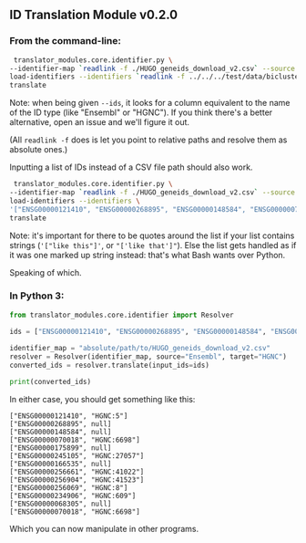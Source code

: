 ## ID Translation Module v0.2.0

### From the command-line:
```bash
 translator_modules.core.identifier.py \
--identifier-map `readlink -f ./HUGO_geneids_download_v2.csv` --source "Ensembl" --target "HGNC" \
load-identifiers --identifiers `readlink -f ../../../test/data/bicluster/csv/gene_list.csv`  \
translate
```

Note: when being given `--ids`, it looks for a column equivalent to the name of the ID type (like "Ensembl" or "HGNC"). If you think there's a better alternative, open an issue and we'll figure it out.

(All `readlink -f` does is let you point to relative paths and resolve them as absolute ones.)

Inputting a list of IDs instead of a CSV file path should also work.

```bash
 translator_modules.core.identifier.py \
--identifier-map `readlink -f ./HUGO_geneids_download_v2.csv` --source "Ensembl" --target "HGNC" \
load-identifiers --identifiers \
'["ENSG00000121410", "ENSG00000268895", "ENSG00000148584", "ENSG00000070018", "ENSG00000175899", "ENSG00000245105"]'  \
translate
```

Note: it's important for there to be quotes around the list if your list contains strings (`'["like this"]'`, or `"['like that']"`). Else the list gets handled as if it was one marked up string instead: that's what Bash wants over Python.

Speaking of which. 

### In Python 3:
```python
from translator_modules.core.identifier import Resolver

ids = ["ENSG00000121410", "ENSG00000268895", "ENSG00000148584", "ENSG00000070018", "ENSG00000175899", "ENSG00000245105"]
    
identifier_map = "absolute/path/to/HUGO_geneids_download_v2.csv"
resolver = Resolver(identifier_map, source="Ensembl", target="HGNC")
converted_ids = resolver.translate(input_ids=ids)

print(converted_ids)
```

In either case, you should get something like this:

```
["ENSG00000121410", "HGNC:5"]
["ENSG00000268895", null]
["ENSG00000148584", null]
["ENSG00000070018", "HGNC:6698"]
["ENSG00000175899", null]
["ENSG00000245105", "HGNC:27057"]
["ENSG00000166535", null]
["ENSG00000256661", "HGNC:41022"]
["ENSG00000256904", "HGNC:41523"]
["ENSG00000256069", "HGNC:8"]
["ENSG00000234906", "HGNC:609"]
["ENSG00000068305", null]
["ENSG00000070018", "HGNC:6698"]
```

Which you can now manipulate in other programs.
